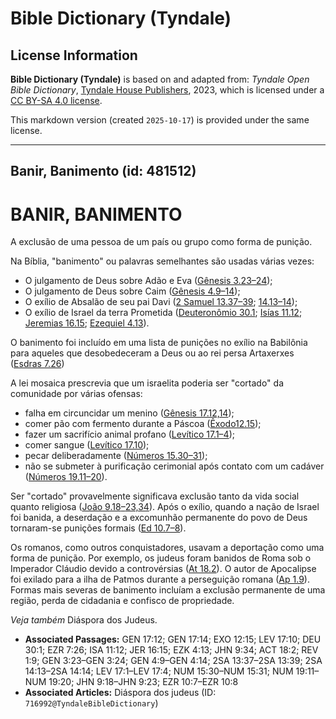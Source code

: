 # Bible Dictionary (Tyndale)

## License Information

**Bible Dictionary (Tyndale)** is based on and adapted from: _Tyndale Open Bible Dictionary_, [Tyndale House Publishers](https://tyndaleopenresources.com/), 2023, which is licensed under a [CC BY-SA 4.0 license](https://creativecommons.org/licenses/by-sa/4.0/legalcode.en).

This markdown version (created `2025-10-17`) is provided under the same license.



--------------------------------

## Banir, Banimento (id: 481512)

BANIR, BANIMENTO
================

A exclusão de uma pessoa de um país ou grupo como forma de punição.

Na Bíblia, "banimento" ou palavras semelhantes são usadas várias vezes:

* O julgamento de Deus sobre Adão e Eva ([Gênesis 3\.23–24](https://ref.ly/Gen3:23-Gen3:24));
* O julgamento de Deus sobre Caim ([Gênesis 4\.9–14](https://ref.ly/Gen4:9-Gen4:14));
* O exílio de Absalão de seu pai Davi ([2 Samuel 13\.37–39](https://ref.ly/2Sam13:37-2Sam13:39); [14\.13–14](https://ref.ly/2Sam14:13-2Sam14:14));
* O exílio de Israel da terra Prometida ([Deuteronômio 30\.1](https://ref.ly/Deut30:1); [Isías 11\.12](https://ref.ly/Isa11:12); [Jeremias 16\.15](https://ref.ly/Jer16:15); [Ezequiel 4\.13](https://ref.ly/Ezek4:13)).

O banimento foi incluído em uma lista de punições no exílio na Babilônia para aqueles que desobedeceram a Deus ou ao rei persa Artaxerxes ([Esdras 7\.26](https://ref.ly/Ezra7:26))

A lei mosaica prescrevia que um israelita poderia ser "cortado" da comunidade por várias ofensas:

* falha em circuncidar um menino ([Gênesis 17\.12,14](https://ref.ly/Gen17:12,Gen17:14));
* comer pão com fermento durante a Páscoa ([Êxodo12\.15](https://ref.ly/Exod12:15));
* fazer um sacrifício animal profano ([Levítico 17\.1–4](https://ref.ly/Lev17:1-Lev17:4));
* comer sangue ([Levítico 17\.10](https://ref.ly/Lev17:10));
* pecar deliberadamente ([Números 15\.30–31](https://ref.ly/Num15:30-Num15:31));
* não se submeter à purificação cerimonial após contato com um cadáver ([Números 19\.11–20](https://ref.ly/Num19:11-Num19:20)).

Ser "cortado" provavelmente significava exclusão tanto da vida social quanto religiosa ([João 9\.18](https://ref.ly/John9:18-John9:23,John9:34)[–](https://ref.ly/John9:18-John9:23)[23,34](https://ref.ly/John9:18-John9:23,John9:34)). Após o exílio, quando a nação de Israel foi banida, a deserdação e a excomunhão permanente do povo de Deus tornaram\-se punições formais ([Ed 10\.7–8](https://ref.ly/Ezra10:7-Ezra10:8)).

Os romanos, como outros conquistadores, usavam a deportação como uma forma de punição. Por exemplo, os judeus foram banidos de Roma sob o Imperador Cláudio devido a controvérsias ([At 18\.2](https://ref.ly/Acts18:2)). O autor de Apocalipse foi exilado para a ilha de Patmos durante a perseguição romana ([Ap 1\.9](https://ref.ly/Rev1:9)). Formas mais severas de banimento incluíam a exclusão permanente de uma região, perda de cidadania e confisco de propriedade.

*Veja também* Diáspora dos Judeus.

* **Associated Passages:** GEN 17:12; GEN 17:14; EXO 12:15; LEV 17:10; DEU 30:1; EZR 7:26; ISA 11:12; JER 16:15; EZK 4:13; JHN 9:34; ACT 18:2; REV 1:9; GEN 3:23–GEN 3:24; GEN 4:9–GEN 4:14; 2SA 13:37–2SA 13:39; 2SA 14:13–2SA 14:14; LEV 17:1–LEV 17:4; NUM 15:30–NUM 15:31; NUM 19:11–NUM 19:20; JHN 9:18–JHN 9:23; EZR 10:7–EZR 10:8
* **Associated Articles:** Diáspora dos judeus (ID: `716992@TyndaleBibleDictionary`)

